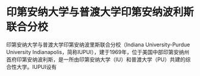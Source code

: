 # 印第安纳大学与普渡大学印第安纳波利斯联合分校

印第安纳大学与普渡大学印第安纳波里斯联合分校（Indiana University-Purdue University Indianapolis，简称IUPUI），建于1969年，位于美国中部印第安纳州首府印第安纳波利斯，是一所由印第安纳大学（IU）和普渡大学（PU）共建的综合性大学。IUPUI设有